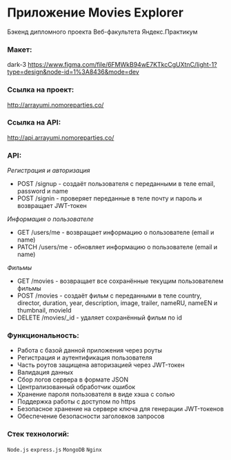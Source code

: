 # Приложение Movies Explorer
Бэкенд дипломного проекта Веб-факультета Яндекс.Практикум

### Макет:
 dark-3
https://www.figma.com/file/6FMWkB94wE7KTkcCgUXtnC/light-1?type=design&node-id=1%3A8436&mode=dev

### Ссылка на проект: 
http://arrayumi.nomoreparties.co/

### Ссылка на API: 
http://api.arrayumi.nomoreparties.co/

### API:
*Регистрация и авторизация*
* POST /signup - создаёт пользователя с переданными в теле email, password и name
* POST /signin - проверяет переданные в теле почту и пароль и возвращает JWT-токен

*Информация о пользователе*
* GET /users/me - возвращает информацию о пользователе (email и name)
* PATCH /users/me - обновляет информацию о пользователе (email и name)

*Фильмы*
* GET /movies - возвращает все сохранённые текущим пользователем фильмы
* POST /movies - создаёт фильм с переданными в теле country, director, duration, year, description, image, trailer, nameRU, nameEN и thumbnail, movieId
* DELETE /movies/_id - удаляет сохранённый фильм по id

### Функциональность:
* Работа с базой данной приложения через роуты
* Регистрация и аутентификация пользователя
* Часть роутов защищена авторизацией через JWT-токен
* Валидация данных
* Сбор логов сервера в формате JSON
* Централизованный обработчик ошибок
* Хранение пароля пользователя в виде хэша с солью
* Поддержка работы с доступом по https
* Безопасное хранение на сервере ключа для генерации JWT-токенов
* Обеспечение безопасности заголовков запросов

### Стек технологий:
`Node.js` `express.js` `MongoDB` `Nginx`
